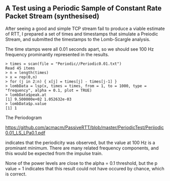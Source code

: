 ## A Test using a Periodic Sample of Constant Rate Packet Stream (synthesised)

After seeing a good and simple TCP stream fail to produce a viable estimate of RTT, 
I prepared a set of times and timestamps that simulate a Preiodic Stream, 
and submitted the timestamps to the Lomb-Scargle analysis.

The time stamps were all 0.01 seconds apart, so we should see 
100 Hz frequency prominantly represented in the results.

```
> times = scan(file = "Periodic//Periodic0.01.txt")
Read 45 items
> n = length(times)
> x = rep(0,n)
> for (j in 2:n) { x[j] = times[j] - times[j-1] }
> lombData = lsp(x, times = times, from = 1, to = 1000, type = "frequency", alpha = 0.1, plot = TRUE)
> lombData$peak.at
[1] 9.500000e+02 1.052632e-03
> lombData$p.value
[1] 1
```
The Periodogram

https://github.com/acmacm/PassiveRTT/blob/master/PeriodicTest/Periiodic0.01_LS_LPa0.1.pdf

indicates that the periodicity was observed, but the value at 100 Hz is a prominant minimum.
There are many related frequency components, and this would be expected from the impulse train.

None of the power levels are close to the alpha = 0.1 threshold, 
but the p value = 1 indicates that this result could not have occured by chance,
which is correct.
